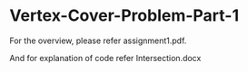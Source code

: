 # Vertex-Cover-Problem-Part-1

For the overview, please refer assignment1.pdf. 

And for explanation of code refer Intersection.docx
